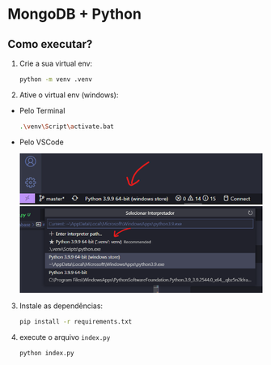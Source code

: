 # MongoDB + Python

## Como executar?
1. Crie a sua virtual env:
    ```sh
    python -m venv .venv
    ```

2. Ative o virtual env (windows):

* Pelo Terminal
    ```sh
    .\venv\Script\activate.bat
    ```
* Pelo VSCode

    <img src="assets/img1.png">
    <br>
    <img src="assets/img2.png">

3. Instale as dependências:
    ```sh
    pip install -r requirements.txt
    ```
4. execute o arquivo `index.py`
    ```sh
    python index.py
    ```
